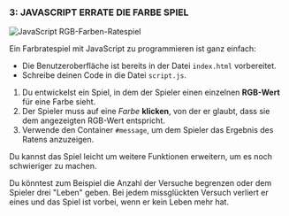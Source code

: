 ### 3: JAVASCRIPT ERRATE DIE FARBE SPIEL

![JavaScript RGB-Farben-Ratespiel](./image/JavaScript-RGB-color-guessing-game.png)

Ein Farbratespiel mit JavaScript zu programmieren ist ganz einfach:

- Die Benutzeroberfläche ist bereits in der Datei `index.html` vorbereitet.
- Schreibe deinen Code in die Datei `script.js`.

1.  Du entwickelst ein Spiel, in dem der Spieler einen einzelnen **RGB-Wert** für eine Farbe sieht.
2.  Der Spieler muss auf eine _Farbe_ **klicken**, von der er glaubt, dass sie dem angezeigten RGB-Wert entspricht.
3.  Verwende den Container `#message`, um dem Spieler das Ergebnis des Ratens anzuzeigen.

Du kannst das Spiel leicht um weitere Funktionen erweitern, um es noch schwieriger zu machen.

Du könntest zum Beispiel die Anzahl der Versuche begrenzen oder dem Spieler drei "Leben" geben. Bei jedem missglückten Versuch verliert er eines und das Spiel ist vorbei, wenn er kein Leben mehr hat.

